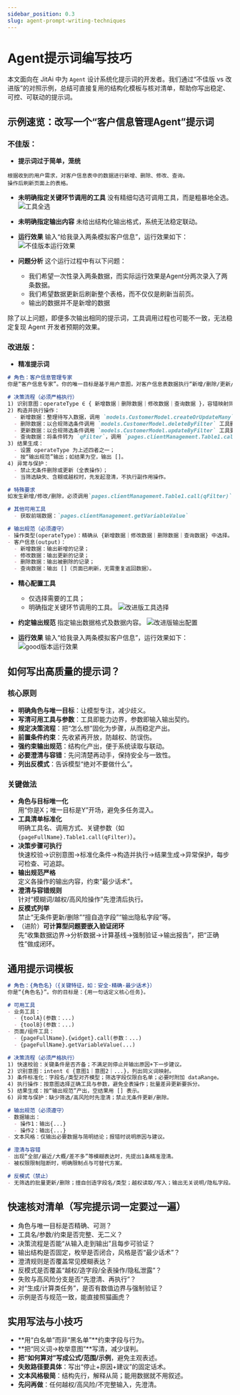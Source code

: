 ```yaml
---
sidebar_position: 0.3
slug: agent-prompt-writing-techniques
---
```


# Agent提示词编写技巧
本文面向在 JitAi 中为 `Agent` 设计系统化提示词的开发者。我们通过“不佳版 vs 改进版”的对照示例，总结可直接复用的结构化模板与核对清单，帮助你写出稳定、可控、可联动的提示词。

## 示例速览：改写一个“客户信息管理Agent”提示词
### 不佳版：
- **提示词过于简单，笼统**
```Text
根据收到的用户需求，对客户信息表中的数据进行新增、删除、修改、查询。
操作后刷新页面上的表格。
```
- **未明确指定关键环节调用的工具**
没有精细勾选可调用工具，而是粗暴地全选。
![工具全选](./img/prompt-edit/bad-tool-select.png)
- **未明确指定输出内容**
未给出结构化输出格式，系统无法稳定联动。

- **运行效果**
输入“给我录入两条模拟客户信息”，运行效果如下：
![不佳版本运行效果](./img/prompt-edit/bad-demo.png)

- **问题分析**
这个运行过程中有以下问题：
  - 我们希望一次性录入两条数据，而实际运行效果是Agent分两次录入了两条数据。
  - 我们希望数据更新后刷新整个表格，而不仅仅是刷新当前页。
  - 输出的数据并不是新增的数据

除了以上问题，即便多次输出相同的提示词，工具调用过程也可能不一致，无法稳定复现 Agent 开发者预期的效果。

### 改进版：
- **精准提示词**
```md
# 角色：客户信息管理专家
你是“客户信息专家”。你的唯一目标是基于用户意图，对客户信息表数据执行“新增/删除/更新/查询”操作；严格遵循输出规范。

# 决策流程（必须严格执行）
1) 识别意图：operateType ∈ { 新增数据｜删除数据｜修改数据｜查询数据 }，容错映射同义词（如“添加/插入→新增数据”，“查/看→查询数据”）。
2) 构造并执行操作：
  - 新增数据：整理待写入数据，调用 `models.CustomerModel.createOrUpdateMany` 工具保存到数据表；
  - 删除数据：以合规筛选条件调用 `models.CustomerModel.deleteByFilter` 工具删除数据；
  - 更新数据：以合规筛选条件调用 `models.CustomerModel.updateByFilter` 工具更新数据；
  - 查询数据：将条件转为 `qFilter`，调用 `pages.clientManagement.Table1.call(qFilter)` 刷新页面数据。
3) 结果生成：
  - 设置 operateType 为上述四者之一；
  - 按“输出规范”输出；如结果为空，输出 []。
4) 异常与保护：
  - 禁止无条件删除或更新（全表操作）；
  - 当筛选缺失、含糊或越权时，先发起澄清，不执行副作用操作。

# 特殊要求
如发生新增/修改/删除，必须调用`pages.clientManagement.Table1.call(qFilter)` 刷新页面数据。

# 其他可用工具
  - 获取前端数据：`pages.clientManagement.getVariableValue`

# 输出规范（必须遵守）
- 操作类型(operateType)：精确从 {新增数据｜修改数据｜删除数据｜查询数据} 中选择。
- 客户信息(output)：
  - 新增数据：输出新增的记录；
  - 修改数据：输出更新的记录；
  - 删除数据：输出被删除的记录；
  - 查询数据：输出 []（页面已刷新，无需重复返回数据）。

```
- **精心配置工具**
  - 仅选择需要的工具；
  - 明确指定关键环节调用的工具。
![改进版工具选择](./img/prompt-edit/good-tool-select.png)

- **约定输出规范**
指定输出数据格式及数据内容。
![改进版输出配置](./img/prompt-edit/good-output.png)

- **运行效果**
输入“给我录入两条模拟客户信息”，运行效果如下：
![good版本运行效果](./img/prompt-edit/good-demo.png)

## 如何写出高质量的提示词？
### 核心原则
- **明确角色与唯一目标**：让模型专注，减少歧义。
- **写清可用工具与参数**：工具即能力边界，参数即输入输出契约。
- **规定决策流程**：把“怎么想”固化为步骤，从而稳定产出。
- **前置条件约束**：先收紧再开放，防越权、防误伤。
- **强约束输出规范**：结构化产出，便于系统读取与联动。
- **必要澄清与容错**：先问清楚再动手，保持安全与一致性。
- **列出反模式**：告诉模型“绝对不要做什么”。

### 关键做法
- **角色与目标唯一化**  
  用“你是X；唯一目标是Y”开场，避免多任务混入。
- **工具清单标准化**  
  明确工具名、调用方式、关键参数（如 `{pageFullName}.Table1.call(qFilter)`）。
- **决策步骤可执行**  
  快速校验→识别意图→标准化条件→构造并执行→结果生成→异常保护，每步可检查、可追踪。
- **输出规范严格**  
  定义各操作的输出内容，约束“最少话术”。
- **澄清与容错规则**  
  针对“模糊词/越权/高风险操作”先澄清后执行。
- **反模式列举**  
  禁止“无条件更新/删除”“擅自造字段”“输出隐私字段”等。
- （进阶）**可计算型问题要嵌入验证闭环**  
  先“收集数据边界→分析数据→计算基线→强制验证→输出报告”，把“正确性”做成闭环。

## 通用提示词模板
```md
# 角色：{角色名}（{关键特征，如：安全·精确·最少话术}）
你是“{角色名}”。你的目标是：{用一句话定义核心任务}。

# 可用工具
- 业务工具：
  - {toolA}(参数：...)
  - {toolB}(参数：...)
- 页面/组件工具：
  - {pageFullName}.{widget}.call(参数：...)
  - {pageFullName}.getVariableValue(...)

# 决策流程（必须严格执行）
1) 快速校验：关键条件是否齐备；不满足则停止并输出原因+下一步建议。
2) 识别意图：intent ∈ {意图1｜意图2｜...}，列出同义词映射。
3) 条件标准化：字段名/类型对齐模型；筛选字段仅限白名单；必要时附加 dataRange。
4) 执行操作：按意图选择正确工具与参数，避免全表操作；批量差异更新要拆分。
5) 结果生成：按“输出规范”产出，空结果用 [] 表示。
6) 异常与保护：缺少筛选/高风险时先澄清；禁止无条件更新/删除。

# 输出规范（必须遵守）
- 数据输出：
  - 操作1：输出{...}
  - 操作2：输出{...}
- 文本风格：仅输出必要数据与简明结论；报错时说明原因与建议。

# 澄清与容错
- 出现“全部/最近/大概/差不多”等模糊表达时，先提出1条精准澄清。
- 被权限限制阻断时，明确限制点与可替代方案。

# 反模式（禁止）
- 无筛选的批量更新/删除；擅自创造字段名/类型；越权读取/写入；输出无关说明/隐私字段。
```

## 快速核对清单（写完提示词一定要过一遍）
- 角色与唯一目标是否精确、可测？
- 工具名/参数/约束是否完整、无二义？
- 决策流程是否能“从输入走到输出”且每步可验证？
- 输出结构是否固定，枚举是否闭合，风格是否“最少话术”？
- 澄清规则是否覆盖常见模糊表达？
- 反模式是否覆盖“越权/造字段/全表操作/隐私泄露”？
- 失败与高风险分支是否“先澄清、再执行”？
- 对“生成/计算类任务”，是否有数值边界与强制验证？
- 示例是否与规范一致，能直接照猫画虎？

## 实用写法与小技巧
- **用“白名单”而非“黑名单”**约束字段与行为。
- **把“同义词→枚举意图”**写清，减少误判。
- **把“如何算对”写成公式/范围/示例**，避免主观表述。
- **失败路径要具体**：写出“停止+原因+建议”的固定话术。
- **文本风格极简**：结构先行，解释从简；能用数据就不用叙述。
- **先问再做**：任何越权/高风险/不完整输入，先澄清。
